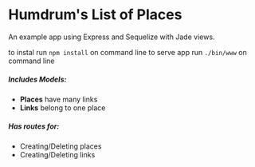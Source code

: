 # Humdrum's List of Places

An example app using Express and Sequelize with Jade views.

to instal run `npm install` on command line
to serve app run `./bin/www` on command line

##### Includes Models:
* __Places__
  have many links
* __Links__
    belong to one place

##### Has routes for:
* Creating/Deleting places
* Creating/Deleting links
